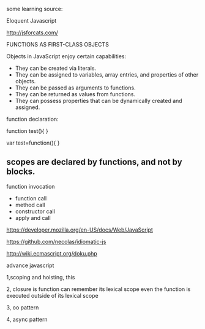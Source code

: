 some learning source:

Eloquent Javascript

http://jsforcats.com/

FUNCTIONS AS FIRST-CLASS OBJECTS

Objects in JavaScript enjoy certain capabilities:

- They can be created via literals.
- They can be assigned to variables, array entries, and properties of other objects.
- They can be passed as arguments to functions.
- They can be returned as values from functions.
- They can possess properties that can be dynamically created and assigned.

function declaration:

function test(){
}

var test=function(){
}

scopes are declared by functions, and not by blocks.
--------
function invocation

- function call
- method call
- constructor call
- apply and call



https://developer.mozilla.org/en-US/docs/Web/JavaScript

https://github.com/necolas/idiomatic-js

http://wiki.ecmascript.org/doku.php

advance javascript

1,scoping and hoisting, this

2, closure is function can remember its lexical scope even the function is executed outside of its lexical scope

3, oo pattern

4, async pattern